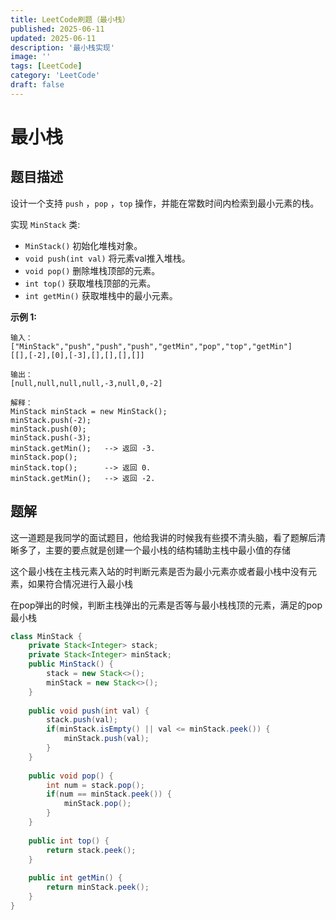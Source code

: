 ```yaml
---
title: LeetCode刷题（最小栈）
published: 2025-06-11
updated: 2025-06-11
description: '最小栈实现'
image: ''
tags: [LeetCode]
category: 'LeetCode'
draft: false 
---
```


# 最小栈

## 题目描述

设计一个支持 `push` ，`pop` ，`top` 操作，并能在常数时间内检索到最小元素的栈。

实现 `MinStack` 类:

- `MinStack()` 初始化堆栈对象。
- `void push(int val)` 将元素val推入堆栈。
- `void pop()` 删除堆栈顶部的元素。
- `int top()` 获取堆栈顶部的元素。
- `int getMin()` 获取堆栈中的最小元素。

**示例 1:**

```
输入：
["MinStack","push","push","push","getMin","pop","top","getMin"]
[[],[-2],[0],[-3],[],[],[],[]]

输出：
[null,null,null,null,-3,null,0,-2]

解释：
MinStack minStack = new MinStack();
minStack.push(-2);
minStack.push(0);
minStack.push(-3);
minStack.getMin();   --> 返回 -3.
minStack.pop();
minStack.top();      --> 返回 0.
minStack.getMin();   --> 返回 -2.
```



## 题解

这一道题是我同学的面试题目，他给我讲的时候我有些摸不清头脑，看了题解后清晰多了，主要的要点就是创建一个最小栈的结构辅助主栈中最小值的存储

这个最小栈在主栈元素入站的时判断元素是否为最小元素亦或者最小栈中没有元素，如果符合情况进行入最小栈

在pop弹出的时候，判断主栈弹出的元素是否等与最小栈栈顶的元素，满足的pop最小栈

```java
class MinStack {
    private Stack<Integer> stack;
    private Stack<Integer> minStack;
    public MinStack() {
        stack = new Stack<>();
        minStack = new Stack<>();
    }
    
    public void push(int val) {
        stack.push(val);
        if(minStack.isEmpty() || val <= minStack.peek()) {
            minStack.push(val);
        }
    }
    
    public void pop() {
        int num = stack.pop();
        if(num == minStack.peek()) {
            minStack.pop();
        }
    }
    
    public int top() {
        return stack.peek();
    }
    
    public int getMin() {
        return minStack.peek();
    }
}
```

